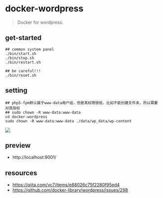 # docker-wordpress
> Docker for wordpress.

## get-started
```shell
## common system panel
./bin/start.sh
./bin/stop.sh
./bin/restart.sh

## be careful!!!
./bin/reset.sh
```

## setting
```shell
## php5-fpm默认属于www-data用户组，但是其权限很低，比如不能创建文件夹，所以需要对其授权
## sudo chown -R www-data:www-data
cd docker-wordpress
sudo chown -R www-data:www-data ./data/wp_data/wp-content
````
![](https://ws4.sinaimg.cn/large/006tNc79ly1g2kmny2qhuj30iz04fwf7.jpg)

## preview
- http://localhost:9001/

## resources
- https://qiita.com/vc7/items/e88026c75f2280f95ed4
- https://github.com/docker-library/wordpress/issues/298